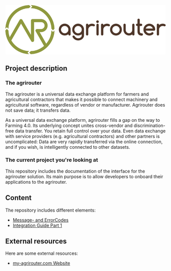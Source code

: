 
![GitHub Logo](./img/agrirouter-logo.svg)

## Project description

### The agrirouter

The agrirouter is a universal data exchange platform for farmers and agricultural contractors that makes it possible to connect machinery and agricultural software, regardless of vendor or manufacturer. Agrirouter does not save data; it transfers data.

As a universal data exchange platform, agrirouter fills a gap on the way to Farming 4.0. Its underlying concept unites cross-vendor and discrimination-free data transfer. You retain full control over your data. Even data exchange with service providers (e.g. agricultural contractors) and other partners is uncomplicated: Data are very rapidly transferred via the online connection, and if you wish, is intelligently connected to other datasets.

### The current project you're looking at

This repository includes the documentation of the interface for the agrirouter solution.
Its main purpose is to allow developers to onboard their applications to the agrirouter.

## Content
The repository includes different elements:
* [Message- and ErrorCodes](./message-codes.md)
* [Integration Guide Part 1](./integration-guide-part-1.pdf)


## External resources

Here are some external resources:

 *  [my-agrirouter.com Website](https://www.my-agrirouter.com)
